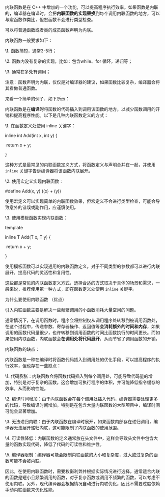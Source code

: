 内联函数是在 C++ 中增加的一个功能，可以提高程序执行效率。如果函数是内联的，编译器在编译时，会把**内联函数的实现替换**到每个调用内联函数的地方，可以与宏函数作类比，但宏函数不会进行类型检查。

可以将普通函数或者类的成员函数声明为内联。

内联函数一般要求如下：

\1. 函数简短，通常3-5行；

\2. 函数内没有复杂的实现，比如：包含while、for 循环，递归等；

\3. 通常在多处有调用；

注意：函数声明为内联，仅仅是对编译器的建议，如果函数比较复杂，编译器会将其看做普通函数。

来看一个简单的例子，如下所示：

内联函数是在**编译时**将函数的代码插入到调用该函数的地方，以减少函数调用的开销和提高程序性能。以下是几种内联函数定义的方式：



\1. 在函数定义处使用 inline 关键字：

  

   inline int Add(int x, int y) {

​       return x + y;

   }

   这种方式是最常见的内联函数定义方式，将函数定义与声明合并在一起，并使用 `inline` 关键字告诉编译器将该函数内联展开。



\2. 使用宏定义实现内联函数：



   \#define Add(x, y) ((x) + (y))

   使用宏定义可以实现简单的内联函数效果，但宏定义不会进行类型检查，可能会导致意外的错误或副作用，应谨慎使用。



\3. 使用模板函数实现内联函数：



   template<typename T>

   inline T Add(T x, T y) {

​       return x + y;

   }

   使用模板函数可以实现通用的内联函数定义，对于不同类型的参数都可以进行内联展开，提高代码的灵活性和复用性。



这些都是常见的内联函数定义方式，选择合适的方式取决于具体的场景和需求，一般来说，推荐使用第一种方式，即在函数定义处使用 `inline` 关键字。





为什么要使用内联函数 （优点）

引入内联函数主要是解决一些频繁调用的小函数消耗大量空间的问题。

通常情况下，在调用函数时，程序会将控制权从调用程序处转移到被调用函数处，在这个过程中，传递参数、寄存器操作、返回值等**会消耗额外的时间和内存**，如果调用的函数代码量很少，也许转移到调用函数的时间比函数执行的时间更长。而如果使用内联函数，内联函数会**在调用处将代码展开**，从而节省了调用函数的开销。



内联函数的缺点：

内联函数是一种在编译时将函数代码插入到调用处的优化手段，可以提高程序的执行效率，但也存在一些缺点：



\1. 代码膨胀：内联函数会将函数代码插入到每个调用处，可能导致代码量的增加，特别是对于复杂的函数。这会增加可执行程序的体积，并可能降低指令缓存的效率，从而影响性能。



\2. 编译时间增加：由于内联函数会在每个调用处插入代码，编译器需要处理更多的代码，导致编译时间增加。特别是在包含大量内联函数的大型项目中，编译时间可能会显著增加。



\3. 无法递归内联：由于内联函数在编译时展开，如果函数内部存在递归调用，编译器无法展开递归内联，这可能限制了内联函数的使用范围。



\4. 可读性降低：内联函数的定义通常放在头文件中，这样会导致头文件中包含大量的函数实现代码，降低了代码的可读性和维护性。



\5. 编译器限制：编译器可能会限制内联函数的大小和复杂度，过大或过复杂的函数可能不会被内联。



因此，在使用内联函数时，需要权衡利弊并根据实际情况进行选择。通常适合内联的函数是短小且频繁调用的函数，对于复杂函数或调用不频繁的函数，可以考虑不使用内联。另外，现代编译器会根据情况自动进行内联优化，因此不需要过度依赖手动内联函数来优化性能。